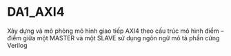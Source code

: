 # DA1_AXI4
Xây dựng và mô phỏng mô hình giao tiếp AXI4 theo cấu trúc mô hình điểm – điểm giữa một MASTER và một SLAVE sử dụng ngôn ngữ mô tả phần cứng Verilog
